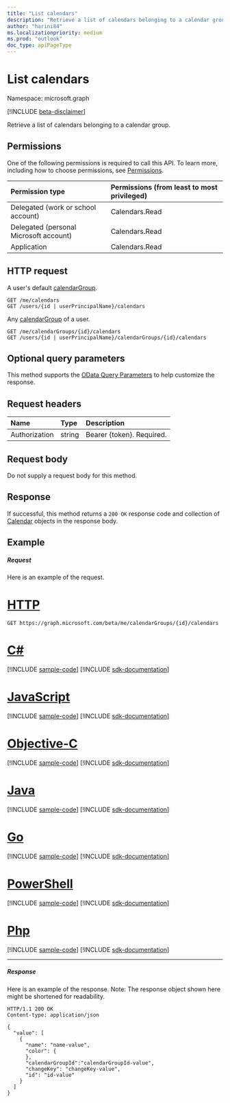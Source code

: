 ```yaml
---
title: "List calendars"
description: "Retrieve a list of calendars belonging to a calendar group."
author: "harini84"
ms.localizationpriority: medium
ms.prod: "outlook"
doc_type: apiPageType
---
```


# List calendars

Namespace: microsoft.graph

[!INCLUDE [beta-disclaimer](../../includes/beta-disclaimer.md)]

Retrieve a list of calendars belonging to a calendar group.

## Permissions

One of the following permissions is required to call this API. To learn more, including how to choose permissions, see [Permissions](/graph/permissions-reference).

| Permission type                        | Permissions (from least to most privileged) |
| :------------------------------------- | :------------------------------------------ |
| Delegated (work or school account)     | Calendars.Read                              |
| Delegated (personal Microsoft account) | Calendars.Read                              |
| Application                            | Calendars.Read                              |

## HTTP request

<!-- { "blockType": "ignored" } -->

A user's default [calendarGroup](../resources/calendargroup.md).

```http
GET /me/calendars
GET /users/{id | userPrincipalName}/calendars
```

Any [calendarGroup](../resources/calendargroup.md) of a user.

```http
GET /me/calendarGroups/{id}/calendars
GET /users/{id | userPrincipalName}/calendarGroups/{id}/calendars
```

## Optional query parameters

This method supports the [OData Query Parameters](/graph/query-parameters) to help customize the response.

## Request headers

| Name          | Type   | Description               |
| :------------ | :----- | :------------------------ |
| Authorization | string | Bearer {token}. Required. |

## Request body

Do not supply a request body for this method.

## Response

If successful, this method returns a `200 OK` response code and collection of [Calendar](../resources/calendar.md) objects in the response body.

## Example

##### Request

Here is an example of the request.


# [HTTP](#tab/http)
<!-- {
  "blockType": "request",
  "name": "calendargroup_get_calendars"
}-->

```msgraph-interactive
GET https://graph.microsoft.com/beta/me/calendarGroups/{id}/calendars
```
# [C#](#tab/csharp)
[!INCLUDE [sample-code](../includes/snippets/csharp/calendargroup-get-calendars-csharp-snippets.md)]
[!INCLUDE [sdk-documentation](../includes/snippets/snippets-sdk-documentation-link.md)]

# [JavaScript](#tab/javascript)
[!INCLUDE [sample-code](../includes/snippets/javascript/calendargroup-get-calendars-javascript-snippets.md)]
[!INCLUDE [sdk-documentation](../includes/snippets/snippets-sdk-documentation-link.md)]

# [Objective-C](#tab/objc)
[!INCLUDE [sample-code](../includes/snippets/objc/calendargroup-get-calendars-objc-snippets.md)]
[!INCLUDE [sdk-documentation](../includes/snippets/snippets-sdk-documentation-link.md)]

# [Java](#tab/java)
[!INCLUDE [sample-code](../includes/snippets/java/calendargroup-get-calendars-java-snippets.md)]
[!INCLUDE [sdk-documentation](../includes/snippets/snippets-sdk-documentation-link.md)]

# [Go](#tab/go)
[!INCLUDE [sample-code](../includes/snippets/go/calendargroup-get-calendars-go-snippets.md)]
[!INCLUDE [sdk-documentation](../includes/snippets/snippets-sdk-documentation-link.md)]

# [PowerShell](#tab/powershell)
[!INCLUDE [sample-code](../includes/snippets/powershell/calendargroup-get-calendars-powershell-snippets.md)]
[!INCLUDE [sdk-documentation](../includes/snippets/snippets-sdk-documentation-link.md)]

# [Php](#tab/php)
[!INCLUDE [sample-code](../includes/snippets/php/calendargroup-get-calendars-php-snippets.md)]
[!INCLUDE [sdk-documentation](../includes/snippets/snippets-sdk-documentation-link.md)]

---


##### Response

Here is an example of the response. Note: The response object shown here might be shortened for readability.

<!-- {
  "blockType": "response",
  "truncated": true,
  "@odata.type": "microsoft.graph.calendar",
  "isCollection": true
} -->

```http
HTTP/1.1 200 OK
Content-type: application/json

{
  "value": [
    {
      "name": "name-value",
      "color": {
      },
      "calendarGroupId":"calendarGroupId-value",
      "changeKey": "changeKey-value",
      "id": "id-value"      
    }
  ]
}
```

<!-- uuid: 8fcb5dbc-d5aa-4681-8e31-b001d5168d79
2015-10-25 14:57:30 UTC -->

<!--
{
  "type": "#page.annotation",
  "description": "List calendars",
  "keywords": "",
  "section": "documentation",
  "tocPath": "",
  "suppressions": [
  ]
}
-->
